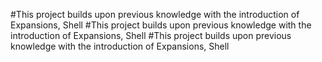 #This project builds upon previous knowledge with the introduction of Expansions, Shell #This project builds upon previous knowledge with the introduction of Expansions, Shell #This project builds upon previous knowledge with the introduction of Expansions, Shell 
